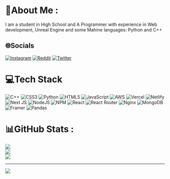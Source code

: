 # 💫About Me :
I am a student in High School and A Programmer with experience in Web development, Unreal Engine and some Mahine languages: Python and C++ 

## 🌐Socials
[![Instagram](https://img.shields.io/badge/Instagram-%23E4405F.svg?logo=Instagram&logoColor=white)](https://instagram.com/@ankit_codex) [![Reddit](https://img.shields.io/badge/Reddit-%23FF4500.svg?logo=Reddit&logoColor=white)](https://reddit.com/user/u/ankit-codex) [![Twitter](https://img.shields.io/badge/Twitter-%231DA1F2.svg?logo=Twitter&logoColor=white)](https://twitter.com/@Ankit_ar_14) 

# 💻Tech Stack
![C++](https://img.shields.io/badge/c++-%2300599C.svg?style=for-the-badge&logo=c%2B%2B&logoColor=white) ![CSS3](https://img.shields.io/badge/css3-%231572B6.svg?style=for-the-badge&logo=css3&logoColor=white) ![Python](https://img.shields.io/badge/python-3670A0?style=for-the-badge&logo=python&logoColor=ffdd54) ![HTML5](https://img.shields.io/badge/html5-%23E34F26.svg?style=for-the-badge&logo=html5&logoColor=white) ![JavaScript](https://img.shields.io/badge/javascript-%23323330.svg?style=for-the-badge&logo=javascript&logoColor=%23F7DF1E) ![AWS](https://img.shields.io/badge/AWS-%23FF9900.svg?style=for-the-badge&logo=amazon-aws&logoColor=white) ![Vercel](https://img.shields.io/badge/vercel-%23000000.svg?style=for-the-badge&logo=vercel&logoColor=white) ![Netlify](https://img.shields.io/badge/netlify-%23000000.svg?style=for-the-badge&logo=netlify&logoColor=#00C7B7) ![Next JS](https://img.shields.io/badge/Next-black?style=for-the-badge&logo=next.js&logoColor=white) ![NodeJS](https://img.shields.io/badge/node.js-6DA55F?style=for-the-badge&logo=node.js&logoColor=white) ![NPM](https://img.shields.io/badge/NPM-%23000000.svg?style=for-the-badge&logo=npm&logoColor=white) ![React](https://img.shields.io/badge/react-%2320232a.svg?style=for-the-badge&logo=react&logoColor=%2361DAFB) ![React Router](https://img.shields.io/badge/React_Router-CA4245?style=for-the-badge&logo=react-router&logoColor=white) ![Nginx](https://img.shields.io/badge/nginx-%23009639.svg?style=for-the-badge&logo=nginx&logoColor=white) ![MongoDB](https://img.shields.io/badge/MongoDB-%234ea94b.svg?style=for-the-badge&logo=mongodb&logoColor=white) ![Framer](https://img.shields.io/badge/Framer-black?style=for-the-badge&logo=framer&logoColor=blue) ![Pandas](https://img.shields.io/badge/pandas-%23150458.svg?style=for-the-badge&logo=pandas&logoColor=white)
# 📊GitHub Stats :
![](https://github-readme-stats.vercel.app/api?username=ankitCodex-git&theme=dark&hide_border=true&include_all_commits=false&count_private=false)<br/>
![](https://github-readme-streak-stats.herokuapp.com/?user=ankitCodex-git&theme=dark&hide_border=true)<br/>
![](https://github-readme-stats.vercel.app/api/top-langs/?username=ankitCodex-git&theme=dark&hide_border=true&include_all_commits=false&count_private=false&layout=compact)


---
[![](https://visitcount.itsvg.in/api?id=ankitCodex-git&icon=0&color=0)](https://visitcount.itsvg.in)
